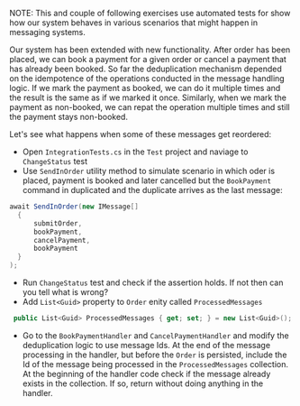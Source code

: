 NOTE: This and couple of following exercises use automated tests for show how our system behaves in various scenarios that might happen in messaging systems.

Our system has been extended with new functionality. After order has been placed, we can book a payment for a given order or cancel a payment that has already been booked. So far the deduplication mechanism depended on the idempotence of the operations conducted in the message handling logic. If we mark the payment as booked, we can do it multiple times and the result is the same as if we marked it once. Similarly, when we mark the payment as non-booked, we can repat the operation multiple times and still the payment stays non-booked.

Let's see what happens when some of these messages get reordered:

* Open `IntegrationTests.cs` in the `Test` project and naviage to `ChangeStatus` test
* Use `SendInOrder` utility method to simulate scenario in which oder is placed, payment is booked and later cancelled but the `BookPayment` command in duplicated and the duplicate arrives as the last message:
```csharp
await SendInOrder(new IMessage[]
  {
      submitOrder,
      bookPayment,
      cancelPayment,
      bookPayment
  }
);
``` 
* Run `ChangeStatus` test and check if the assertion holds. If not then can you tell what is wrong?
* Add `List<Guid>` property to `Order` enity called `ProcessedMessages`
```csharp
 public List<Guid> ProcessedMessages { get; set; } = new List<Guid>();
```
* Go to the `BookPaymentHandler` and `CancelPaymentHandler` and modify the deduplication logic to use message Ids. At the end of the message processing in the handler, but before the `Order` is persisted, include the Id of the message being processed in the `ProcessedMessages` collection. At the beginning of the handler code check if the message already exists in the collection. If so, return without doing anything in the handler.
